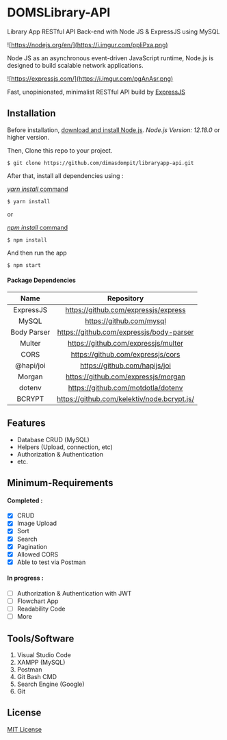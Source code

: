 # DOMSLibrary-API

Library App RESTful API Back-end with Node JS & ExpressJS using MySQL

![https://nodejs.org/en/](https://i.imgur.com/ppliPxa.png)

Node JS as an asynchronous event-driven JavaScript runtime, Node.js is designed to build scalable network applications.

![https://expressjs.com/](https://i.imgur.com/pgAnAsr.png)

Fast, unopinionated, minimalist RESTful API build by [ExpressJS](https://expressjs.com/)

## Installation
Before installation, [download and install Node.js](https://nodejs.org/en/download/). *Node.js Version: 12.18.0* or higher version.

Then, Clone this repo to your project.
```
$ git clone https://github.com/dimasdompit/libraryapp-api.git
```

After that, install all dependencies using : 

[*yarn install* command](https://classic.yarnpkg.com/en/docs/install/#windows-stable)
```
$ yarn install
```

or

[*npm install* command](https://docs.npmjs.com/cli/install#:~:text=npm%20install%20(in%20package%20directory,directory)%20as%20a%20global%20package.)
```
$ npm install
```

And then run the app
```
$ npm start
```

#### Package Dependencies

|   Name    |              Repository              | 
|:---------:|:------------------------------------:| 
| ExpressJS | https://github.com/expressjs/express | 
|   MySQL   | https://github.com/mysql | 
|   Body Parser   | https://github.com/expressjs/body-parser |
|   Multer   | https://github.com/expressjs/multer |
|   CORS   | https://github.com/expressjs/cors |
|   @hapi/joi   | https://github.com/hapijs/joi |
|   Morgan   | https://github.com/expressjs/morgan |
|   dotenv   | https://github.com/motdotla/dotenv |
|   BCRYPT   | https://github.com/kelektiv/node.bcrypt.js/ |

## Features
* Database CRUD (MySQL)
* Helpers (Upload, connection, etc)
* Authorization & Authentication
* etc.

## Minimum-Requirements
#### Completed :
- [x] CRUD
- [x] Image Upload
- [x] Sort
- [x] Search
- [x] Pagination
- [x] Allowed CORS
- [x] Able to test via Postman

#### In progress : 
- [ ] Authorization & Authentication with JWT
- [ ] Flowchart App
- [ ] Readability Code
- [ ] More

## Tools/Software
1. Visual Studio Code
2. XAMPP (MySQL)
3. Postman
4. Git Bash CMD
6. Search Engine (Google)
7. Git

## License
[MIT License](https://github.com/dimasdompit/libraryapp-api/blob/master/LICENSE)
